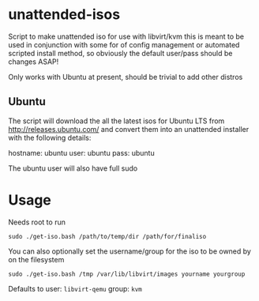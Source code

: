 # unattended-isos
Script to make unattended iso for use with libvirt/kvm this is meant to be used in conjunction with some for of config management or automated scripted install method, so obviously the default user/pass should be changes ASAP!

Only works with Ubuntu at present, should be trivial to add other distros

## Ubuntu

The script will download the all the latest isos for Ubuntu LTS from http://releases.ubuntu.com/ and convert them into an unattended installer with the following details:

hostname: ubuntu
user: ubuntu
pass: ubuntu

The ubuntu user will also have full sudo

# Usage

Needs root to run

`sudo ./get-iso.bash /path/to/temp/dir /path/for/finaliso`

You can also optionally set the username/group for the iso to be owned by on the filesystem

`sudo ./get-iso.bash /tmp /var/lib/libvirt/images yourname yourgroup`

Defaults to user: `libvirt-qemu` group: `kvm`
